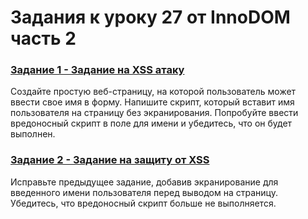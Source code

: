 # Задания к уроку 27 от InnoDOM часть 2

### [Задание 1 - Задание на XSS атаку](./task1.js)

Создайте простую веб-страницу, на которой пользователь может ввести свое имя в форму. Напишите скрипт, который вставит имя пользователя на страницу без экранирования. Попробуйте ввести вредоносный скрипт в поле для имени и убедитесь, что он будет выполнен.

### [Задание 2 - Задание на защиту от XSS](./task2.js)

Исправьте предыдущее задание, добавив экранирование для введенного имени пользователя перед выводом на страницу. Убедитесь, что вредоносный скрипт больше не выполняется.